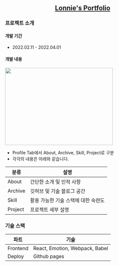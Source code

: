 <h2 align="center">
  <a href="https://aosjehdgus.github.io/lonnie-portfolio/" target="_blank">Lonnie's Portfolio</a>
</h2>
<div align="center">
</div>

### 프로젝트 소개
#### 개발 기간
- 2022.02.11 - 2022.04.01

#### 개발 내용

<img src="https://user-images.githubusercontent.com/66933768/161486035-e0bcc09a-1071-4e81-a264-188a1a4df9e0.gif" width="350" height="250" />

- Profile Tab에서 About, Archive, Skill, Project로 구분
- 각각의 내용은 아래와 같습니다.
  
|분류|설명|
|---|---|
|About|간단한 소개 및 인적 사항|
|Archive|깃허브 및 기술 블로그 공간|
|Skill|활용 가능한 기술 스택에 대한 숙련도|
|Project|프로젝트 세부 설명|

### 기술 스택
|파트|기술|
|---|---|
|Frontend|React, Emotion, Webpack, Babel|
|Deploy|Github pages|
